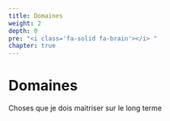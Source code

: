 ```yaml
---
title: Domaines
weight: 2
depth: 0
pre: "<i class='fa-solid fa-brain'></i> "
chapter: true
---
```


# Domaines

Choses que je dois maitriser sur le long terme